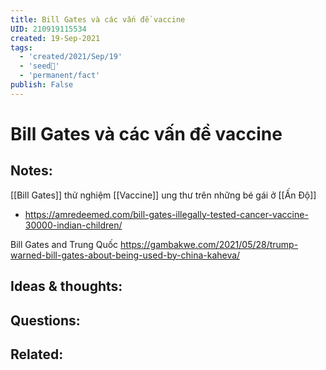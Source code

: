 ```yaml
---
title: Bill Gates và các vấn đề vaccine
UID: 210919115534
created: 19-Sep-2021
tags:
  - 'created/2021/Sep/19'
  - 'seed🥜'
  - 'permanent/fact'
publish: False
---
```

# Bill Gates và các vấn đề vaccine

## Notes:

[[Bill Gates]] thử nghiệm [[Vaccine]] ung thư trên những bé gái ở [[Ấn Độ]]
- https://amredeemed.com/bill-gates-illegally-tested-cancer-vaccine-30000-indian-children/

Bill Gates and Trung Quốc
https://gambakwe.com/2021/05/28/trump-warned-bill-gates-about-being-used-by-china-kaheva/

## Ideas & thoughts:

## Questions:

## Related:
